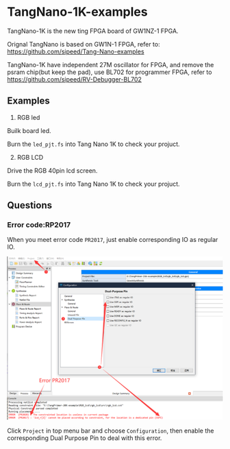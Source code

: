 # TangNano-1K-examples

TangNano-1K is the new ting FPGA board of GW1NZ-1 FPGA.   

Orignal TangNano is based on GW1N-1 FPGA, refer to: https://github.com/sipeed/Tang-Nano-examples

TangNano-1K have independent 27M oscillator for FPGA, and remove the psram chip(but keep the pad), use BL702 for programmer FPGA, refer to https://github.com/sipeed/RV-Debugger-BL702

## Examples

1. RGB led

Builk board led.

Burn the `led_pjt.fs` into Tang Nano 1K to check your projuct.

2. RGB LCD

Drive the RGB 40pin lcd screen.

Burn the `lcd_pjt.fs` into Tang Nano 1K to check your projuct.

## Questions

### Error code:RP2017

When you meet error code `PR2017`, just enable corresponding IO as regular IO.

![rp2017](./.assets/rp2017.png)

Click `Project` in top menu bar and choose `Configuration`, then enable the corresponding Dual Purpose Pin to deal with this error.